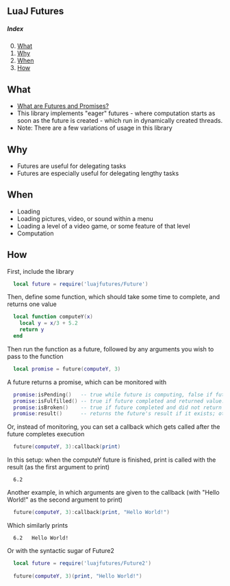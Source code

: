 ## LuaJ Futures

##### Index
0. [What](#what)
1. [Why](#why)
2. [When](#when)
3. [How](#how)

## What
  - [What are Futures and Promises?](https://en.wikipedia.org/wiki/Futures_and_promises)
  - This library implements "eager" futures - where computation starts as soon as the future is created - which run in dynamically created threads.
  - Note: There are a few variations of usage in this library

## Why
  - Futures are useful for delegating tasks
  - Futures are especially useful for delegating lengthy tasks

## When
  - Loading
  - Loading pictures, video, or sound within a menu
  - Loading a level of a video game, or some feature of that level
  - Computation

## How

First, include the library
```Lua
  local future = require('luajfutures/Future')
```

Then, define some function, which should take some time to complete, and returns one value
```Lua
  local function computeY(x)
    local y = x/3 + 5.2
    return y
  end
```

Then run the function as a future, followed by any arguments you wish to pass to the function
```Lua
  local promise = future(computeY, 3)
```

A future returns a promise, which can be monitored with
```Lua
  promise:isPending()   -- true while future is computing, false if future completed.
  promise:isFulfilled() -- true if future completed and returned value.
  promise:isBroken()    -- true if future completed and did not return value.
  promise:result()      -- returns the future's result if it exists; otherwise, returns nil.
```

Or, instead of monitoring, you can set a callback which gets called after the future completes execution
```Lua
  future(computeY, 3):callback(print)
```
In this setup: when the computeY future is finished, print is called with the result (as the first argument to print)
```
  6.2
```

Another example, in which arguments are given to the callback (with "Hello World!" as the second argument to print)
```Lua
  future(computeY, 3):callback(print, "Hello World!")
```
Which similarly prints
```
  6.2   Hello World!
```

Or with the syntactic sugar of Future2
```Lua
  local future = require('luajfutures/Future2')
  
  future(computeY, 3)(print, "Hello World!")
```
